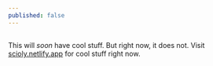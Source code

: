 ```yaml
---
published: false
---
```

##

This will _soon_ have cool stuff.
But right now, it does not.
Visit [scioly.netlify.app](https://scioly.netlify.app) for cool stuff right now.
